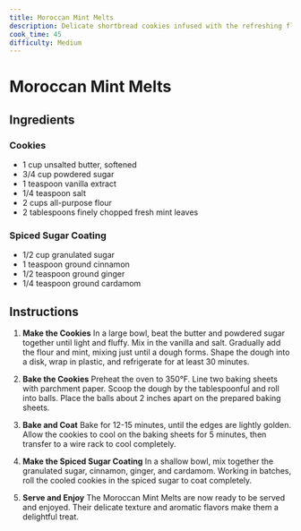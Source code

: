 ```yaml
---
title: Moroccan Mint Melts
description: Delicate shortbread cookies infused with the refreshing flavors of Moroccan mint and aromatic spices.
cook_time: 45
difficulty: Medium
---
```


# Moroccan Mint Melts

## Ingredients

### Cookies
- 1 cup unsalted butter, softened
- 3/4 cup powdered sugar
- 1 teaspoon vanilla extract
- 1/4 teaspoon salt
- 2 cups all-purpose flour
- 2 tablespoons finely chopped fresh mint leaves

### Spiced Sugar Coating
- 1/2 cup granulated sugar
- 1 teaspoon ground cinnamon
- 1/2 teaspoon ground ginger
- 1/4 teaspoon ground cardamom

## Instructions

1. **Make the Cookies** In a large bowl, beat the butter and powdered sugar together until light and fluffy. Mix in the vanilla and salt. Gradually add the flour and mint, mixing just until a dough forms. Shape the dough into a disk, wrap in plastic, and refrigerate for at least 30 minutes.

2. **Bake the Cookies** Preheat the oven to 350°F. Line two baking sheets with parchment paper. Scoop the dough by the tablespoonful and roll into balls. Place the balls about 2 inches apart on the prepared baking sheets.

3. **Bake and Coat** Bake for 12-15 minutes, until the edges are lightly golden. Allow the cookies to cool on the baking sheets for 5 minutes, then transfer to a wire rack to cool completely.

4. **Make the Spiced Sugar Coating** In a shallow bowl, mix together the granulated sugar, cinnamon, ginger, and cardamom. Working in batches, roll the cooled cookies in the spiced sugar to coat completely.

5. **Serve and Enjoy** The Moroccan Mint Melts are now ready to be served and enjoyed. Their delicate texture and aromatic flavors make them a delightful treat.